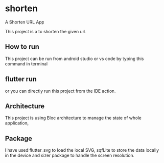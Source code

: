 # shorten

A Shorten URL App


This project is a to shorten the given url.

## How to run

This project can be run from android studio or vs code by typing this command in terminal

## flutter run

or you can directly run this project from the IDE action.


## Architecture 

This project is using Bloc architecture to manage the state of whole application,

## Package

I have used flutter_svg to load the local SVG, sqfLite to store the data locally in the device
and sizer package to handle the screen resolution.

